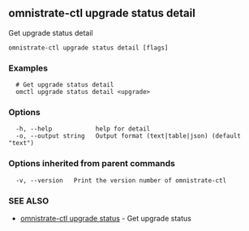 ## omnistrate-ctl upgrade status detail

Get upgrade status detail

```
omnistrate-ctl upgrade status detail [flags]
```

### Examples

```
  # Get upgrade status detail
  omctl upgrade status detail <upgrade>
```

### Options

```
  -h, --help            help for detail
  -o, --output string   Output format (text|table|json) (default "text")
```

### Options inherited from parent commands

```
  -v, --version   Print the version number of omnistrate-ctl
```

### SEE ALSO

* [omnistrate-ctl upgrade status](omnistrate-ctl_upgrade_status.md)	 - Get upgrade status

